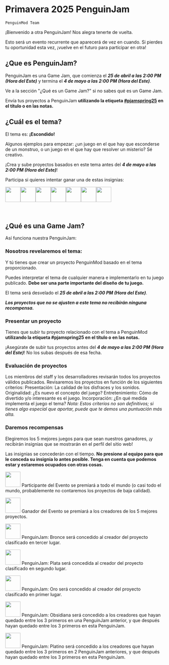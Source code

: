 # Primavera 2025 PenguinJam

<!-- Try not to touch the ```host or ```collab sections, they are direct user links -->
<!-- You should translate ```warning sections though. -->
```host
PenguinMod Team
```

¡Bienvenido a otra PenguinJam! Nos alegra tenerte de vuelta.

Esto será un evento recurrente que aparecerá de vez en cuando. Si pierdes tu oportunidad esta vez, ¡vuelve en el futuro para participar en otra!

## ¿Que es PenguinJam?
PenguinJam es una Game Jam, que comienza el ***25 de abril a las 2:00 PM (Hora del Este)*** y termina el ***4 de mayo a las 2:00 PM (Hora del Este)***.

Ve a la sección "¿Qué es un Game Jam?" si no sabes qué es un Game Jam.

Envía tus proyectos a PenguinJam **utilizando la etiqueta [#pjamspring25](/search?q=%pjamspring25) en el título o en las notas.**

## ¿Cuál es el tema?
El tema es: **¡Escondido!**

Algunos ejemplos para empezar: ¿un juego en el que hay que esconderse de un monstruo, o un juego en el que hay que resolver un misterio? Sé creativo.

¡Crea y sube proyectos basados en este tema antes del ***4 de mayo a las 2:00 PM (Hora del Este)***!

Participa si quieres intentar ganar una de estas insignias:
<div style="display:flex;flex-direction:row">
    <img src="https://penguinmod.com/badges/participant.png" width="48"></img>
    <img src="https://penguinmod.com/badges/eventwinner.png" width="48"></img>
    <img src="https://penguinmod.com/badges/penguinjambronze.png" width="48"></img>
    <img src="https://penguinmod.com/badges/penguinjamsilver.png" width="48"></img>
    <img src="https://penguinmod.com/badges/penguinjamgold.png" width="48"></img>
    <img src="https://penguinmod.com/badges/penguinjamobsidian.png" width="48"></img>
    <img src="https://penguinmod.com/badges/penguinjamplatinum.png" width="48"></img>
</div>
<br></br>

## ¿Qué es una Game Jam?
Así funciona nuestra PenguinJam:

### Nosotros revelaremos el tema:
Y tú tienes que crear un proyecto PenguinMod basado en el tema proporcionado.

Puedes interpretar el tema de cualquier manera e implementarlo en tu juego publicado. **Debe ser una parte importante del diseño de tu juego.**

El tema será desvelado el ***25 de abril a las 2:00 PM (Hora del Este)***.

***Los proyectos que no se ajusten a este tema no recibirán ninguna recompensa.***

### Presentar un proyecto
Tienes que subir tu proyecto relacionado con el tema a PenguinMod **utilizando la etiqueta #pjamspring25 en el título o en las notas.**

¡Asegúrate de subir tus proyectos antes del ***4 de mayo a las 2:00 PM (Hora del Este)***! No los subas después de esa fecha.

### Evaluación de proyectos
Los miembros del staff y los desarrolladores revisarán todos los proyectos válidos publicados. Revisaremos los proyectos en función de los siguientes criterios:
Presentación: La calidad de los disfraces y los sonidos.
Originalidad: ¿Es nuevo el concepto del juego?
Entretenimiento: Cómo de divertido y/o interesante es el juego.
Incorporación: ¿En qué medida implementa el juego el tema?
*Nota: Estos criterios no son definitivos; si tienes algo especial que aportar, puede que te demos una puntuación más alta.*

### Daremos recompensas
Elegiremos los 5 mejores juegos para que sean nuestros ganadores, ¡y recibirán insignias que se mostrarán en el perfil del sitio web!

Las insignias se concederán con el tiempo. **No presione al equipo para que le conceda su insignia lo antes posible. Tenga en cuenta que podemos estar y estaremos ocupados con otras cosas.**

<img src="https://penguinmod.com/badges/participant.png" width="48"></img>
Participante del Evento se premiará a todo el mundo (o casi todo el mundo, probablemente no contaremos los proyectos de baja calidad).

<img src="https://penguinmod.com/badges/eventwinner.png" width="48"></img>
Ganador del Evento se premiará a los creadores de los 5 mejores proyectos.

<img src="https://penguinmod.com/badges/penguinjambronze.png" width="48"></img>
PenguinJam: Bronce será concedido al creador del proyecto clasificado en tercer lugar.

<img src="https://penguinmod.com/badges/penguinjamsilver.png" width="48"></img>
PenguinJam: Plata será concedida al creador del proyecto clasificado en segundo lugar.

<img src="https://penguinmod.com/badges/penguinjamgold.png" width="48"></img>
PenguinJam: Oro será concedido al creador del proyecto clasificado en primer lugar.

<img src="https://penguinmod.com/badges/penguinjamobsidian.png" width="48"></img>
PenguinJam: Obsidiana será concedido a los creadores que hayan quedado entre los 3 primeros en una PenguinJam anterior, y que después hayan quedado entre los 3 primeros en esta PenguinJam.

<img src="https://penguinmod.com/badges/penguinjamplatinum.png" width="48"></img>
PenguinJam: Platino será concedido a los creadores que hayan quedado entre los 3 primeros en 2 PenguinJam anteriores, y que después hayan quedado entre los 3 primeros en esta PenguinJam.
